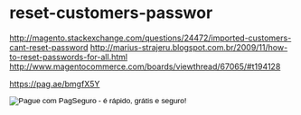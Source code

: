# reset-customers-passwor

http://magento.stackexchange.com/questions/24472/imported-customers-cant-reset-password
http://marius-strajeru.blogspot.com.br/2009/11/how-to-reset-passwords-for-all.html
http://www.magentocommerce.com/boards/viewthread/67065/#t194128


https://pag.ae/bmgfX5Y

<!-- INICIO FORMULARIO BOTAO PAGSEGURO -->
<form action="https://pagseguro.uol.com.br/checkout/v2/donation.html" method="post">
<!-- NÃO EDITE OS COMANDOS DAS LINHAS ABAIXO -->
<input type="hidden" name="currency" value="BRL" />
<input type="hidden" name="receiverEmail" value="jonathan-m.costa@hotmail.com" />
<input type="hidden" name="iot" value="button" />
<input type="image" src="https://stc.pagseguro.uol.com.br/public/img/botoes/doacoes/205x30-doar.gif" name="submit" alt="Pague com PagSeguro - é rápido, grátis e seguro!" />
</form>
<!-- FINAL FORMULARIO BOTAO PAGSEGURO -->
